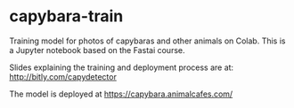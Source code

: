 # capybara-train
Training model for photos of capybaras and other animals on Colab.  This is a Jupyter notebook based on the Fastai course. 

Slides explaining the training and deployment process are at: http://bitly.com/capydetector

The model is deployed at https://capybara.animalcafes.com/

